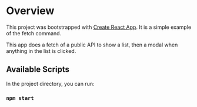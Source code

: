 # Overview

This project was bootstrapped with [Create React App](https://github.com/facebook/create-react-app).
It is a simple example of the fetch command.

This app does a fetch of a public API to show a list, then a modal when anything in the list is clicked.

## Available Scripts

In the project directory, you can run:

### `npm start`
